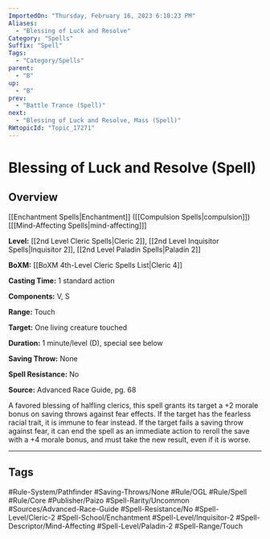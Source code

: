 ```yaml
---
ImportedOn: "Thursday, February 16, 2023 6:10:23 PM"
Aliases:
  - "Blessing of Luck and Resolve"
Category: "Spells"
Suffix: "Spell"
Tags:
  - "Category/Spells"
parent:
  - "B"
up:
  - "B"
prev:
  - "Battle Trance (Spell)"
next:
  - "Blessing of Luck and Resolve, Mass (Spell)"
RWtopicId: "Topic_17271"
---
```

# Blessing of Luck and Resolve (Spell)
## Overview
[[Enchantment Spells|Enchantment]] ([[Compulsion Spells|compulsion]]) \[[[Mind-Affecting Spells|mind-affecting]]]

**Level:** [[2nd Level Cleric Spells|Cleric 2]], [[2nd Level Inquisitor Spells|Inquisitor 2]], [[2nd Level Paladin Spells|Paladin 2]]

**BoXM:** [[BoXM 4th-Level Cleric Spells List|Cleric 4]]

**Casting Time:** 1 standard action

**Components:** V, S

**Range:** Touch

**Target:** One living creature touched

**Duration:** 1 minute/level (D), special see below

**Saving Throw:** None

**Spell Resistance:** No

**Source:** Advanced Race Guide, pg. 68

A favored blessing of halfling clerics, this spell grants its target a +2 morale bonus on saving throws against fear effects. If the target has the fearless racial trait, it is immune to fear instead. If the target fails a saving throw against fear, it can end the spell as an immediate action to reroll the save with a +4 morale bonus, and must take the new result, even if it is worse.


---
## Tags
#Rule-System/Pathfinder #Saving-Throws/None #Rule/OGL #Rule/Spell #Rule/Core #Publisher/Paizo #Spell-Rarity/Uncommon #Sources/Advanced-Race-Guide #Spell-Resistance/No #Spell-Level/Cleric-2 #Spell-School/Enchantment #Spell-Level/Inquisitor-2 #Spell-Descriptor/Mind-Affecting #Spell-Level/Paladin-2 #Spell-Range/Touch

